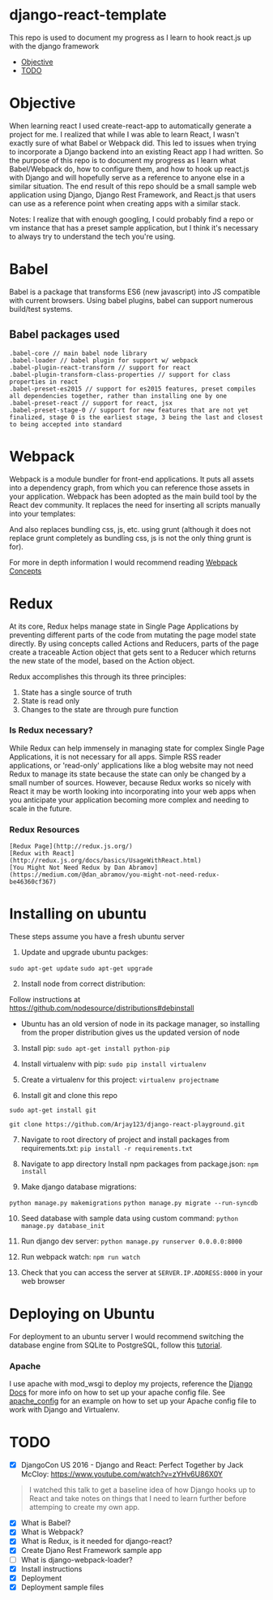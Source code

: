 # django-react-template
This repo is used to document my progress as I learn to hook react.js up with the django framework

- [Objective](#objective)
- [TODO](#todo)

# Objective
When learning react I used create-react-app to automatically generate a project for me. I realized that while I was able to learn React, I wasn't exactly sure of what Babel or Webpack did. This led to issues when trying to incorporate a Django backend into an existing React app I had written. So the purpose of this repo is to document my progress as I learn what Babel/Webpack do, how to configure them, and how to hook up react.js with Django and will hopefully serve as a reference to anyone else in a similar situation. The end result of this repo should be a small sample web application using Django, Django Rest Framework, and React.js that users can use as a reference point when creating apps with a similar stack.

Notes: I realize that with enough googling, I could probably find a repo or vm instance that has a preset sample application, but I think it's necessary to always try to understand the tech you're using.


# Babel

Babel is a package that transforms ES6 (new javascript) into JS compatible with current browsers. Using babel plugins, babel can support numerous build/test systems.

## Babel packages used

    .babel-core // main babel node library
    .babel-loader // babel plugin for support w/ webpack
    .babel-plugin-react-transform // support for react
    .babel-plugin-transform-class-properties // support for class properties in react
    .babel-preset-es2015 // support for es2015 features, preset compiles all dependencies together, rather than installing one by one
    .babel-preset-react // support for react, jsx
    .babel-preset-stage-0 // support for new features that are not yet finalized, stage 0 is the earliest stage, 3 being the last and closest to being accepted into standard


# Webpack

Webpack is a module bundler for front-end applications. It puts all assets into a dependency graph, from which you can reference those assets in your application. Webpack has been adopted as the main build tool by the React dev community. It replaces the need for inserting all scripts manually into your templates:

And also replaces bundling css, js, etc. using grunt (although it does not replace grunt completely as bundling css, js is not the only thing grunt is for).

For more in depth information I would recommend reading [Webpack Concepts](https://webpack.js.org/concepts/)

# Redux

At its core, Redux helps manage state in Single Page Applications by preventing different parts of the code from mutating the page model state directly. By using concepts called Actions and Reducers, parts of the page create a traceable Action object that gets sent to a Reducer which returns the new state of the model, based on the Action object.

Redux accomplishes this through its three principles:

1. State has a single source of truth
2. State is read only
3. Changes to the state are through pure function

### Is Redux necessary?

While Redux can help immensely in managing state for complex Single Page Applications, it is not necessary for all apps. Simple RSS reader applications, or 'read-only' applications like a blog website may not need Redux to manage its state because the state can only be changed by a small number of sources. However, because Redux works so nicely with React it may be worth looking into incorporating into your web apps when you anticipate your application becoming more complex and needing to scale in the future.

### Redux Resources
    [Redux Page](http://redux.js.org/)
    [Redux with React](http://redux.js.org/docs/basics/UsageWithReact.html)
    [You Might Not Need Redux by Dan Abramov](https://medium.com/@dan_abramov/you-might-not-need-redux-be46360cf367)

# Installing on ubuntu
These steps assume you have a fresh ubuntu server

1. Update and upgrade ubuntu packges:

 `sudo apt-get update`
 `sudo apt-get upgrade`

2. Install node from correct distribution:

  Follow instructions at https://github.com/nodesource/distributions#debinstall

 - Ubuntu has an old version of node in its package manager, so installing from the proper distribution gives us the updated version of node

3. Install pip:
 `sudo apt-get install python-pip`

4. Install virtualenv with pip:
 `sudo pip install virtualenv`

5. Create a virtualenv for this project:
 `virtualenv projectname`

6. Install git and clone this repo

 `sudo apt-get install git`

 `git clone https://github.com/Arjay123/django-react-playground.git`

7. Navigate to root directory of project and install packages from requirements.txt:
 `pip install -r requirements.txt`

8. Navigate to app directory Install npm packages from package.json:
`npm install`

9. Make django database migrations:

 `python manage.py makemigrations`
`python manage.py migrate --run-syncdb`

10. Seed database with sample data using custom command:
`python manage.py database_init`

11. Run django dev server:
`python manage.py runserver 0.0.0.0:8000`

12. Run webpack watch:
`npm run watch`

13. Check that you can access the server at `SERVER.IP.ADDRESS:8000` in your web browser

# Deploying on Ubuntu

For deployment to an ubuntu server I would recommend switching the database engine from SQLite to PostgreSQL, follow this [tutorial]( https://www.digitalocean.com/community/tutorials/how-to-use-postgresql-with-your-django-application-on-ubuntu-14-04).

### Apache

I use apache with mod_wsgi to deploy my projects, reference the [Django Docs](https://docs.djangoproject.com/en/1.11/howto/deployment/wsgi/modwsgi/) for more info on how to set up your apache config file. See [apache_config](apache_config) for an example on how to set up your Apache config file to work with Django and Virtualenv.

# TODO
- [x] DjangoCon US 2016 - Django and React: Perfect Together by Jack McCloy: https://www.youtube.com/watch?v=zYHv6U86X0Y

> I watched this talk to get a baseline idea of how Django hooks up to React and take notes on things that I need to learn further before attemping to create my own app.

- [x] What is Babel?
- [x] What is Webpack?
- [x] What is Redux, is it needed for django-react?
- [x] Create Djano Rest Framework sample app
- [ ] What is django-webpack-loader?
- [x] Install instructions
- [x] Deployment
- [x] Deployment sample files
